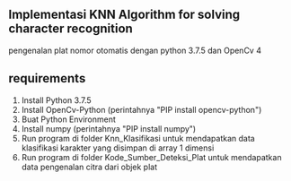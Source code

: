 ## Implementasi KNN Algorithm for solving character recognition
 pengenalan plat nomor otomatis dengan python 3.7.5 dan OpenCv 4
## requirements
1. Install Python 3.7.5
2. Install OpenCv-Python (perintahnya "PIP install opencv-python")
3. Buat Python Environment
4. Install numpy (perintahnya "PIP install numpy")
5. Run program di folder Knn_Klasifikasi untuk mendapatkan data klasifikasi karakter yang disimpan di array 1 dimensi
6. Run program di folder Kode_Sumber_Deteksi_Plat untuk mendapatkan data pengenalan citra dari objek plat
